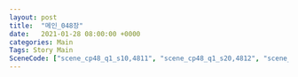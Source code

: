 ```yaml
---
layout: post
title:  "메인_048장"
date:   2021-01-28 08:00:00 +0000
categories: Main
Tags: Story Main
SceneCode: ["scene_cp48_q1_s10,4811", "scene_cp48_q1_s20,4812", "scene_cp48_q2_s20,4821", "scene_cp48_q3_s20,4831", "scene_cp48_q4_s10,4841", "scene_cp48_q4_s20,4842", "scene_cp48_q4_s30,4843"]
---
```

